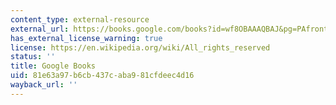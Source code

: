 ```yaml
---
content_type: external-resource
external_url: https://books.google.com/books?id=wf8OBAAAQBAJ&pg=PAfrontcover#v=onepage&q&f=false
has_external_license_warning: true
license: https://en.wikipedia.org/wiki/All_rights_reserved
status: ''
title: Google Books
uid: 81e63a97-b6cb-437c-aba9-81cfdeec4d16
wayback_url: ''
---
```

